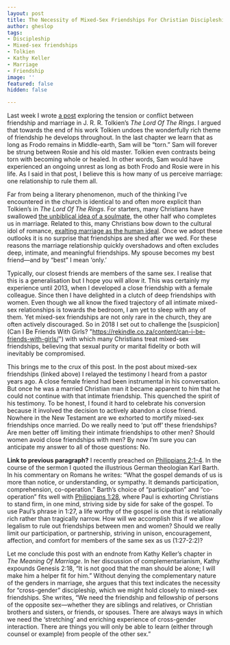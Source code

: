 ```yaml
---
layout: post
title: The Necessity of Mixed-Sex Friendships For Christian Discipleship
author: gheslop
tags:
- Discipleship
- Mixed-sex friendships
- Tolkien
- Kathy Keller
- Marriage
- Friendship
image: ''
featured: false
hidden: false

---
```

Last week I wrote [a post](https://rekindle.co.za/content/2021-01-13-tolkien-friendship-versus-marriage "Tolkien: Marriage Versus Friendship") exploring the tension or conflict between friendship and marriage in J. R. R. Tolkien’s _The Lord Of The Rings_. I argued that towards the end of his work Tolkien undoes the wonderfully rich theme of friendship he develops throughout. In the last chapter we learn that as long as Frodo remains in Middle-earth, Sam will be “torn.” Sam will forever be strung between Rosie and his old master. Tolkien even contrasts being torn with becoming whole or healed. In other words, Sam would have experienced an ongoing unrest as long as both Frodo and Rosie were in his life. As I said in that post, I believe this is how many of us perceive marriage: one relationship to rule them all.

Far from being a literary phenomenon, much of the thinking I’ve encountered in the church is identical to and often more explicit than Tolkien’s in _The Lord Of The Rings_. For starters, many Christians have swallowed [the unbiblical idea of a soulmate](https://rekindle.co.za/content/2020-12-03-john-calvin-marriage-singleness "Does Marriage Complete Us?"), the other half who completes us in marriage. Related to this, many Christians bow down to the cultural idol of romance, [exalting marriage as the human ideal](https://rekindle.co.za/content/2020-11-12-1-corinthians-7-is-it-better-to-marry "Is Is Better To Marry?"). Once we adopt these outlooks it is no surprise that friendships are shed after we wed. For these reasons the marriage relationship quickly overshadows and often excludes deep, intimate, and meaningful friendships. My spouse becomes my best friend—and by “best” I mean ‘only.’

Typically, our closest friends are members of the same sex. I realise that this is a generalisation but I hope you will allow it. This was certainly my experience until 2013, when I developed a close friendship with a female colleague. Since then I have delighted in a clutch of deep friendships with women. Even though we all know the fixed trajectory of all intimate mixed-sex relationships is towards the bedroom, I am yet to sleep with any of them. Yet mixed-sex friendships are not only rare in the church, they are often actively discouraged. So in 2018 I set out to challenge the [suspicion](Can I Be Friends With Girls? "https://rekindle.co.za/content/can-i-be-friends-with-girls/") with which many Christians treat mixed-sex friendships, believing that sexual purity or marital fidelity or both will inevitably be compromised.

This brings me to the crux of this post. In the post about mixed-sex friendships (linked above) I relayed the testimony I heard from a pastor years ago. A close female friend had been instrumental in his conversation. But once he was a married Christian man it became apparent to him that he could not continue with that intimate friendship. This quenched the spirit of his testimony. To be honest, I found it hard to celebrate his conversion because it involved the decision to actively abandon a close friend. Nowhere in the New Testament are we exhorted to mortify mixed-sex friendships once married. Do we really need to ‘put off’ these friendships? Are men better off limiting their intimate friendships to other men? Should women avoid close friendships with men? By now I’m sure you can anticipate my answer to all of those questions: No.

**Link to previous paragraph?** I recently preached on [Philippians 2:1-4](https://rekindle.co.za/content/2020-07-27-philippians-2-1-4-devotional "Philippians 2:1-4 Devotional"). In the course of the sermon I quoted the illustrious German theologian Karl Barth. In his commentary on Romans he writes: “What the gospel demands of us is more than notice, or understanding, or sympathy. It demands participation, comprehension, co-operation.” Barth’s choice of “participation” and “co-operation” fits well with [Philippians 1:28](https://rekindle.co.za/content/2020-07-20-philippians-1-27-30-devotional "Philippians 1:27-30 Devotional"), where Paul is exhorting Christians to stand firm, in one mind, striving side by side for sake of the gospel. To use Paul’s phrase in 1:27, a life worthy of the gospel is one that is relationally rich rather than tragically narrow. How will we accomplish this if we allow legalism to rule out friendships between men and women? Should we really limit our participation, or partnership, striving in unison, encouragement, affection, and comfort for members of the same sex as us (1:27-2:2)?

Let me conclude this post with an endnote from Kathy Keller’s chapter in _The Meaning Of Marriage_. In her discussion of complementarianism, Kathy expounds Genesis 2:18, “It is not good that the man should be alone; I will make him a helper fit for him.” Without denying the complementary nature of the genders in marriage, she argues that this text indicates the necessity for “cross-gender” discipleship, which we might hold closely to mixed-sex friendships. She writes, “We need the friendship and fellowship of persons of the opposite sex—whether they are siblings and relatives, or Christian brothers and sisters, or friends, or spouses. There are always ways in which we need the ‘stretching’ and enriching experience of cross-gender interaction. There are things you will only be able to learn (either through counsel or example) from people of the other sex.”